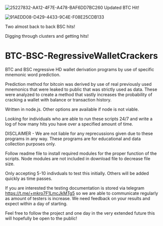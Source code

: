 ![25227832-AA12-4F7E-A478-BAF6DD7BC260](https://user-images.githubusercontent.com/97675904/149488736-6132276b-1911-4caf-a9aa-1c4fac07ce74.jpeg)
Updated BTC Hit!


![91AEDD08-D429-4433-9C4E-F08E25CDB133](https://user-images.githubusercontent.com/97675904/149434300-b39476fa-8248-4f2e-8da9-51ee17e28cf5.jpeg)

Two almost back to back BSC hits!


Digging through clusters and getting hits!


# BTC-BSC-RegressiveWalletCrackers
BTC and BSC regressive HD wallet derivation programs by use of specific mnemonic word prediction.

Prediction method for bitcoin was derived by use of real previously used mnemonics that were leaked to public that was strictly used as data. These were analyzed to create a method that vastly increases the probability of cracking a wallet with balance or transaction history.


Written in node.js. Other options are available if node is not viable.

Looking for individuals who are able to run these scripts 24/7 and write a log of how many hits you have over a specified amount of time.

DISCLAIMER - We are not liable for any reprecussions given due to these programs in any way. These programs are for educational and data collection purposes only.

Follow readme file to install required modules for the proper function of the scripts. Node modules are not included in download file to decrease file size.

Only accepting 5-10 indivduals to test this initially. Others will be added quickly as time passes.

If you are interested the testing documentation is stored via telegram https://t.me/+mkro7F1LmcJkMTg5 so we are able to communicate regularly as amount of testers is increase. We need feedback on your results and expect within a day of starting.

Feel free to follow the project and one day in the very extended future this will hopefully be open to the public!
